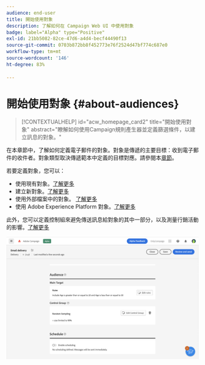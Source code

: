 ```yaml
---
audience: end-user
title: 開始使用對象
description: 了解如何在 Campaign Web UI 中使用對象
badge: label="Alpha" type="Positive"
exl-id: 21bb5082-82ce-47d6-a4d4-becf44490f13
source-git-commit: 0703b872bb8f452773e76f2524d47bf774c687e0
workflow-type: tm+mt
source-wordcount: '146'
ht-degree: 83%

---
```



# 開始使用對象 {#about-audiences}

>[!CONTEXTUALHELP]
>id="acw_homepage_card2"
>title="開始使用對象"
>abstract="瞭解如何使用Campaign規則產生器並定義篩選條件，以建立訊息的對象。"

<!--
Audience only created for the delivery, not available later-->


<!--
Three ways:
* existing audience

Campaign or AEP Audiences

* create new on the fly

query like AEP segment builder (same component with campaign data)

* import from file

show use case with a new audience creation (or import from file?)

control groups like acc: exract, random, based on attribute
-->

在本章節中，了解如何定義電子郵件的對象。對象是傳遞的主要目標：收到電子郵件的收件者。對象類型取決傳遞範本中定義的目標對應。請參閱本[章節](../email/create-email.md)。

若要定義對象，您可以：

* 使用現有對象。[了解更多](add-audience.md)
* 建立新對象。[了解更多](segment-builder.md)
* 使用外部檔案中的對象。 [了解更多](file-audience.md)
* 使用 Adobe Experience Platform 對象。[了解更多](aep-audience.md)

此外，您可以定義控制組來避免傳送訊息給對象的其中一部分，以及測量行銷活動的影響。[了解更多](control-group.md)

![](assets/about-audience.png)
